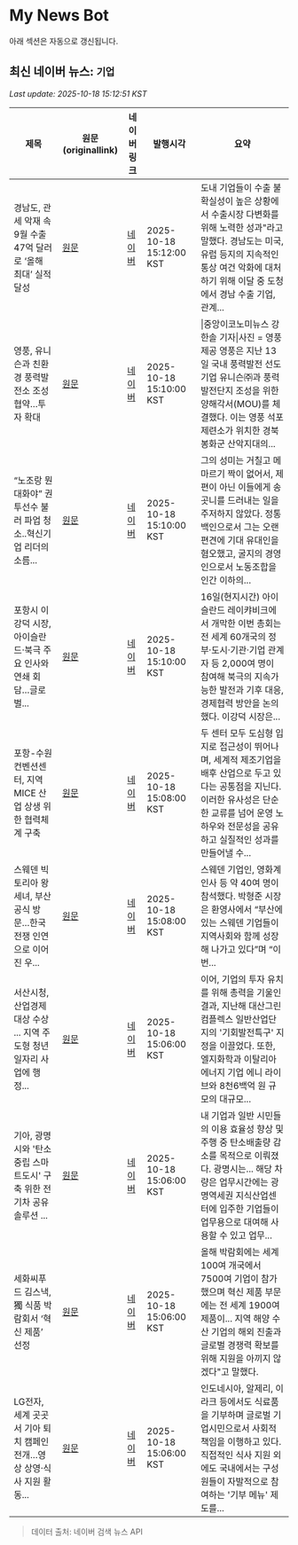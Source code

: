 # My News Bot

아래 섹션은 자동으로 갱신됩니다.

<!-- NEWS:START -->
## 최신 네이버 뉴스: `기업`
_Last update: 2025-10-18 15:12:51 KST_

| 제목 | 원문(originallink) | 네이버 링크 | 발행시각 | 요약 |
|---|---|---|---|---|
| 경남도, 관세 악재 속 9월 수출 47억 달러로 ‘올해 최대’ 실적 달성 | [원문](http://www.metroseoul.co.kr/article/20251017500351) | [네이버](http://www.metroseoul.co.kr/article/20251017500351) | 2025-10-18 15:12:00 KST | 도내 기업들이 수출 불확실성이 높은 상황에서 수출시장 다변화를 위해 노력한 성과"라고 말했다. 경남도는 미국, 유럽 등지의 지속적인 통상 여건 악화에 대처하기 위해 이달 중 도청에서 경남 수출 기업, 관계... |
| 영풍, 유니슨과 친환경 풍력발전소 조성 협약…투자 확대 | [원문](https://www.joongangenews.com/news/articleView.html?idxno=458089) | [네이버](https://www.joongangenews.com/news/articleView.html?idxno=458089) | 2025-10-18 15:10:00 KST | \|중앙이코노미뉴스 강한솔 기자\|사진 = 영풍 제공 영풍은 지난 13일 국내 풍력발전 선도기업 유니슨㈜과 풍력 발전단지 조성을 위한 양해각서(MOU)를 체결했다. 이는 영풍 석포제련소가 위치한 경북 봉화군 산악지대의... |
| “노조랑 뭔 대화야” 권투선수 불러 파업 청소..혁신기업 리더의 소름... | [원문](https://www.mk.co.kr/article/11440758) | [네이버](https://n.news.naver.com/mnews/article/009/0005574987?sid=103) | 2025-10-18 15:10:00 KST | 그의 성미는 거칠고 메마르기 짝이 없어서, 제 편이 아닌 이들에게 송곳니를 드러내는 일을 주저하지 않았다. 정통 백인으로서 그는 오랜 편견에 기대 유대인을 혐오했고, 굴지의 경영인으로서 노동조합을 인간 이하의... |
| 포항시 이강덕 시장, 아이슬란드·북극 주요 인사와 연쇄 회담…글로벌... | [원문](http://www.metroseoul.co.kr/article/20251018500009) | [네이버](http://www.metroseoul.co.kr/article/20251018500009) | 2025-10-18 15:10:00 KST | 16일(현지시간) 아이슬란드 레이캬비크에서 개막한 이번 총회는 전 세계 60개국의 정부·도시·기관·기업 관계자 등 2,000여 명이 참여해 북극의 지속가능한 발전과 기후 대응, 경제협력 방안을 논의했다. 이강덕 시장은... |
| 포항-수원컨벤션센터, 지역 MICE 산업 상생 위한 협력체계 구축 | [원문](http://www.metroseoul.co.kr/article/20251018500007) | [네이버](http://www.metroseoul.co.kr/article/20251018500007) | 2025-10-18 15:08:00 KST | 두 센터 모두 도심형 입지로 접근성이 뛰어나며, 세계적 제조기업을 배후 산업으로 두고 있다는 공통점을 지닌다. 이러한 유사성은 단순한 교류를 넘어 운영 노하우와 전문성을 공유하고 실질적인 성과를 만들어낼 수... |
| 스웨덴 빅토리아 왕세녀, 부산 공식 방문…한국전쟁 인연으로 이어진 우... | [원문](http://www.breaknews.com/1154737) | [네이버](http://www.breaknews.com/1154737) | 2025-10-18 15:08:00 KST | 스웨덴 기업인, 영화계 인사 등 약 40여 명이 참석했다. 박형준 시장은 환영사에서 “부산에 있는 스웨덴 기업들이 지역사회와 함께 성장해 나가고 있다”며 “이번... |
| 서산시청, 산업경제대상 수상 ... 지역 주도형 청년 일자리 사업에 행정... | [원문](https://www.gukjenews.com/news/articleView.html?idxno=3403869) | [네이버](https://www.gukjenews.com/news/articleView.html?idxno=3403869) | 2025-10-18 15:06:00 KST | 이어, 기업의 투자 유치를 위해 총력을 기울인 결과, 지난해 대산그린컴플렉스 일반산업단지의 '기회발전특구' 지정을 이끌었다. 또한, 엘지화학과 이탈리아 에너지 기업 에니 라이브와 8천6백억 원 규모의 대규모... |
| 기아, 광명시와 '탄소중립 스마트도시' 구축 위한 전기차 공유 솔루션 ... | [원문](https://www.straightnews.co.kr/news/articleView.html?idxno=284023) | [네이버](https://www.straightnews.co.kr/news/articleView.html?idxno=284023) | 2025-10-18 15:06:00 KST | 내 기업과 일반 시민들의 이용 효율성 향상 및 주행 중 탄소배출량 감소를 목적으로 이뤄졌다. 광명시는... 해당 차량은 업무시간에는 광명역세권 지식산업센터에 입주한 기업들이 업무용으로 대여해 사용할 수 있고 업무... |
| 세화씨푸드 김스낵, 獨 식품 박람회서 ‘혁신 제품’ 선정 | [원문](http://www.metroseoul.co.kr/article/20251017500331) | [네이버](http://www.metroseoul.co.kr/article/20251017500331) | 2025-10-18 15:06:00 KST | 올해 박람회에는 세계 100여 개국에서 7500여 기업이 참가했으며 혁신 제품 부문에는 전 세계 1900여 제품이... 지역 해양 수산 기업의 해외 진출과 글로벌 경쟁력 확보를 위해 지원을 아끼지 않겠다"고 말했다. |
| LG전자, 세계 곳곳서 기아 퇴치 캠페인 전개…영상 상영·식사 지원 활동... | [원문](https://www.straightnews.co.kr/news/articleView.html?idxno=284021) | [네이버](https://www.straightnews.co.kr/news/articleView.html?idxno=284021) | 2025-10-18 15:06:00 KST | 인도네시아, 알제리, 이라크 등에서도 식료품을 기부하며 글로벌 기업시민으로서 사회적 책임을 이행하고 있다. 직접적인 식사 지원 외에도 국내에서는 구성원들이 자발적으로 참여하는 '기부 메뉴' 제도를... |

> 데이터 출처: 네이버 검색 뉴스 API
<!-- NEWS:END -->

